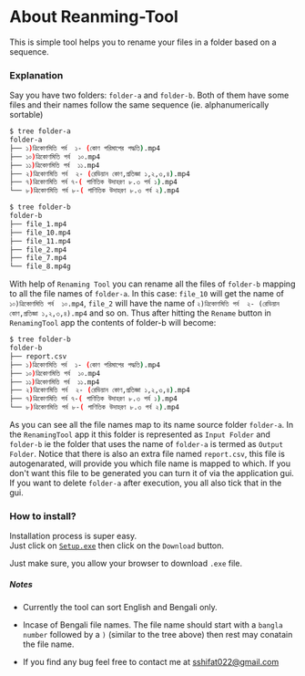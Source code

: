 # About Reanming-Tool

This is simple tool helps you to rename your files in a folder based on a sequence.

### Explanation
Say you have two folders: `folder-a` and `folder-b`.
Both of them have some files and their names follow the same sequence (ie. alphanumerically sortable)

```bash
$ tree folder-a
folder-a
├── ১)ত্রিকোণমিতি পর্ব  ১- (কোণ পরিমাপের পদ্ধতি).mp4
├── ১০)ত্রিকোণমিতি পর্ব  ১০.mp4
├── ১১)ত্রিকোণমিতি পর্ব  ১১.mp4
├── ২)ত্রিকোণমিতি পর্ব  ২- (রেডিয়ান কোণ,প্রতিজ্ঞা ১,২,৩,৪).mp4
├── ৭)ত্রিকোণমিতি পর্ব ৭-( গাণিতিক উদাহরণ ৮.৩ পর্ব ১).mp4
└── ৮)ত্রিকোণমিতি পর্ব ৮-( গাণিতিক উদাহরণ ৮.৩ পর্ব ২).mp4

$ tree folder-b
folder-b
├── file_1.mp4
├── file_10.mp4
├── file_11.mp4
├── file_2.mp4
├── file_7.mp4
└── file_8.mp4g
```

With help of `Renaming Tool` you can rename all the files of `folder-b` mapping to all the file names of `folder-a`.
In this case: `file_10` will get the name of `১০)ত্রিকোণমিতি পর্ব  ১০.mp4`, `file_2` will have the name of `২)ত্রিকোণমিতি পর্ব  ২- (রেডিয়ান কোণ,প্রতিজ্ঞা ১,২,৩,৪).mp4` and so on. Thus after hitting the `Rename` button in `RenamingTool` app the contents of folder-b will become:

```bash
$ tree folder-b
folder-b
├── report.csv
├── ১)ত্রিকোণমিতি পর্ব  ১- (কোণ পরিমাপের পদ্ধতি).mp4
├── ১০)ত্রিকোণমিতি পর্ব  ১০.mp4
├── ১১)ত্রিকোণমিতি পর্ব  ১১.mp4
├── ২)ত্রিকোণমিতি পর্ব  ২- (রেডিয়ান কোণ,প্রতিজ্ঞা ১,২,৩,৪).mp4
├── ৭)ত্রিকোণমিতি পর্ব ৭-( গাণিতিক উদাহরণ ৮.৩ পর্ব ১).mp4
└── ৮)ত্রিকোণমিতি পর্ব ৮-( গাণিতিক উদাহরণ ৮.৩ পর্ব ২).mp4

```
As you can see all the file names map to its name source folder `folder-a`. In the `RenamingTool` app it this folder is represented as `Input Folder` and `folder-b` ie the folder that uses the name of `folder-a` is termed as `Output Folder`.
Notice that there is also an extra file named `report.csv`, this file is autogenarated, will provide you which file name is mapped to which. If you don't want this file to be generated you can turn it of via the application gui.
If you want to delete `folder-a` after execution, you all also tick that in the gui.

### How to install?
Installation process is super easy.<br>
Just click on [`Setup.exe`](https://github.com/s-shifat/Automation-Scripts/blob/main/10MS/Renaming-Tool/Setup.exe) then click on the `Download` button.

Just make sure, you allow your browser to download `.exe` file.

##### Notes
* Currently the tool can sort English and Bengali only.

* Incase of Bengali file names. The file name should start with a `bangla number` followed by a `)` (similar to the tree above) then rest may conatain the file name.
* If you find any bug feel free to contact me at sshifat022@gmail.com

